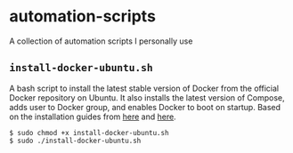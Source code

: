# automation-scripts
A collection of automation scripts I personally use

## `install-docker-ubuntu.sh`
A bash script to install the latest stable version of Docker from the official Docker repository on Ubuntu.
It also installs the latest version of Compose, adds user to Docker group, and enables Docker to boot on startup.
Based on the installation guides from [here](https://docs.docker.com/engine/install/ubuntu/) and [here](https://docs.docker.com/compose/install/).

    $ sudo chmod +x install-docker-ubuntu.sh
    $ sudo ./install-docker-ubuntu.sh
